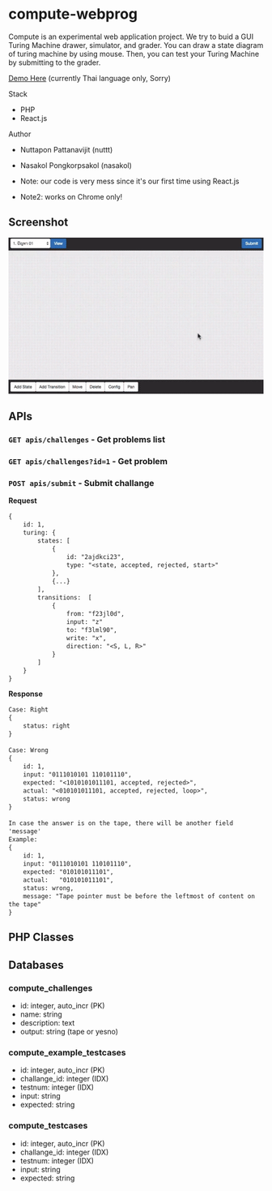 # compute-webprog

Compute is an experimental web application project. We try to buid a GUI Turing Machine drawer, simulator, and grader. You can draw a state diagram of turing machine by using mouse. Then, you can test your Turing Machine by submitting to the grader.

[Demo Here](http://compute2.azurewebsites.net/) (currently Thai language only, Sorry)

Stack
- PHP
- React.js

Author
- Nuttapon Pattanavijit (nuttt)
- Nasakol Pongkorpsakol (nasakol)

- Note: our code is very mess since it's our first time using React.js
- Note2: works on Chrome only!

## Screenshot
![image](screenshot.gif)


## APIs

### `GET apis/challenges` - Get problems list

### `GET apis/challenges?id=1` - Get problem

### `POST apis/submit` - Submit challange

**Request**

	{
		id: 1,
		turing: {
			states: [
				{
					id: "2ajdkci23",
					type: "<state, accepted, rejected, start>"
				},
				{...}
			], 
			transitions:  [
				{
					from: "f23jl0d",
					input: "z"
					to: "f3lml90",
					write: "x",
					direction: "<S, L, R>"
				}
			]
		}
	}

**Response**

	Case: Right
	{
		status: right
	}

	Case: Wrong
	{
		id: 1,
		input: "0111010101 110101110",
		expected: "<1010101011101, accepted, rejected>",
		actual: "<010101011101, accepted, rejected, loop>",
		status: wrong
	}
	
	In case the answer is on the tape, there will be another field 'message'
	Example:
	{
		id: 1,
		input: "0111010101 110101110",
		expected: "010101011101",
		actual:   "010101011101",
		status: wrong,
		message: "Tape pointer must be before the leftmost of content on the tape"
	}
	
	
## PHP Classes



## Databases

### compute_challenges

- id: integer, auto_incr (PK)
- name: string
- description: text
- output: string (tape or yesno)

### compute_example_testcases

- id: integer, auto_incr (PK)
- challange_id: integer (IDX)
- testnum: integer (IDX)
- input: string
- expected: string

### compute_testcases

- id: integer, auto_incr (PK)
- challange_id: integer (IDX)
- testnum: integer (IDX)
- input: string
- expected: string
